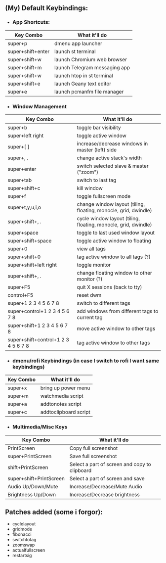 ## (My) Default Keybindings:


- ### App Shortcuts:

| Key Combo             | What it'll do                 |
|-----------------------|-------------------------------|
| super+p               | dmenu app launcher            |
| super+shift+enter     | launch st terminal            |
| super+shift+w         | launch Chromium web browser   |
| super+shift+m         | launch Telegram messaging app  |
| super+shift+w         | launch htop in st terminal    |
| super+shift+e         | launch Geany text editor      |
| super+e               | launch pcmanfm file manager   |


- ### Window Management

| Key Combo             | What it'll do                 |
|-----------------------|-------------------------------|
| super+b               | toggle bar visibility         |
| super+left right      | toggle active window          |
| super+\[ \]           | increase/decrease windows in master (left) side                |
| super+, .             | change active stack's width   |
| super+enter           | switch selected slave & master ("zoom") |
| super+tab             | switch to last tag |
| super+shift+c         | kill window |
| super+f               | toggle fullscreen mode |
| super+t,y,u,i,o       | change window layout (tiling, floating, monocle, grid, dwindle) |
| super+shift+, .       | cycle window layout (tiling, floating, monocle, grid, dwindle)  |
| super+space           | toggle to last used window layout |
| super+shift+space     | toggle active window to floating |
| super+0               | view all tags |
| super+shift+0         | tag active window to all tags (?) |
| super+shift+left right| toggle monitor |
| super+shift+, .       | change floating window to other monitor (?) |
| super+F5              | quit X sessions (back to tty) |
| control+F5            | reset dwm |
| super+1 2 3 4 5 6 7 8 | switch to different tags |
| super+control+1 2 3 4 5 6 7 8 | add windows from different tags to current tag |
| super+shift+1 2 3 4 5 6 7 8 | move active window to other tags |
| super+shift+control+1 2 3 4 5 6 7 8 | tag active window to other tags|


- ### dmenu/rofi Keybindings (in case I switch to rofi I want same keybindings)

| Key Combo             | What it'll do                   |
|-----------------------|---------------------------------|
| super+x               | bring up power menu             |
| super+m               | watchmedia script               |
| super+a               | addtonotes script               |
| super+c               | addtoclipboard script |


- ### Multimedia/Misc Keys

| Key Combo             | What it'll do                   |
|-----------------------|---------------------------------|
| PrintScreen           | Copy full screenshot            |
| super+PrintScreen     | Save full screenshot            |
| shift+PrintScreen     | Select a part of screen and copy to clipboard |
| super+shift+PrintScreen | Select a part of screen and save |
| Audio Up/Down/Mute    | Increase/Decrease/Mute Audio |
| Brightness Up/Down    | Increase/Decrease brightness |


## Patches added (some i forgor):

- cyclelayout
- gridmode
- fibonacci
- switchtotag
- zoomswap
- actualfullscreen
- restartsig
